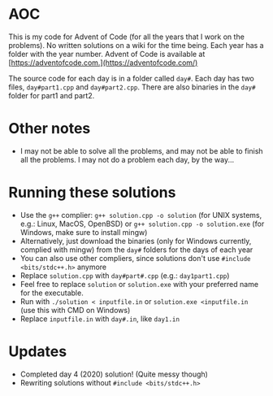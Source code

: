 # AOC
This is my code for Advent of Code (for all the years that I work on the problems). No written solutions on a wiki for the time being. Each year has a folder with the year number. Advent of Code is available at [https://adventofcode.com.](https://adventofcode.com/)

The source code for each day is in a folder called `day#`. Each day has two files, `day#part1.cpp` and `day#part2.cpp`. There are also binaries in the `day#` folder for part1 and part2.

# Other notes
- I may not be able to solve all the problems, and may not be able to finish all the problems. I may not do a problem each day, by the way...

# Running these solutions
- Use the `g++` complier: `g++ solution.cpp -o solution` (for UNIX systems, e.g.: Linux, MacOS, OpenBSD) or `g++ solution.cpp -o solution.exe` (for Windows, make sure to install mingw)
- Alternatively, just download the binaries (only for Windows currently, complied with mingw) from the `day#` folders for the days of each year
- You can also use other compliers, since solutions don't use `#include <bits/stdc++.h>` anymore
- Replace `solution.cpp` with `day#part#.cpp` (e.g.: `day1part1.cpp`)
- Feel free to replace `solution` or `solution.exe` with your preferred name for the executable.
- Run with `./solution < inputfile.in` or `solution.exe <inputfile.in` (use this with CMD on Windows)
- Replace `inputfile.in` with `day#.in`, like `day1.in`

# Updates
- Completed day 4 (2020) solution! (Quite messy though)
- Rewriting solutions without `#include <bits/stdc++.h>`
